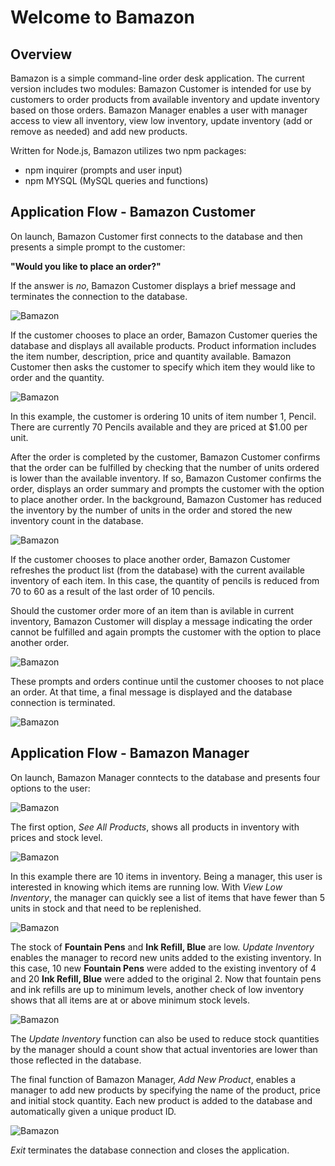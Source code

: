# Welcome to Bamazon

## Overview
Bamazon is a simple command-line order desk application. The current version includes two modules: Bamazon Customer is intended for use by customers to order products from available inventory and update inventory based on those orders. Bamazon Manager enables a user with manager access to view all inventory, view low inventory, update inventory (add or remove as needed) and add new products. 

Written for Node.js, Bamazon utilizes two npm packages:
* npm inquirer (prompts and user input)
* npm MYSQL (MySQL queries and functions) 

## Application Flow - Bamazon Customer

On launch, Bamazon Customer first connects to the database and then presents a simple prompt to the customer:

  **"Would you like to place an order?"**

If the answer is *no*, Bamazon Customer displays a brief message and terminates the connection to the database. 

![Bamazon](images/bamazon0.PNG)

If the customer chooses to place an order, Bamazon Customer queries the database and displays all available products. Product information includes the item number, description, price and quantity available. Bamazon Customer then asks the customer to specify which item they would like to order and the quantity.

![Bamazon](images/bamazon1.PNG)

In this example, the customer is ordering 10 units of item number 1, Pencil. There are currently 70 Pencils available and they are priced at $1.00 per unit. 

After the order is completed by the customer, Bamazon Customer confirms that the order can be fulfilled by checking that the number of units ordered is lower than the available inventory. If so, Bamazon Customer confirms the order, displays an order summary and prompts the customer with the option to place another order. In the background, Bamazon Customer has reduced the inventory by the number of units in the order and stored the new inventory count in the database.

![Bamazon](images/bamazon2.PNG)

If the customer chooses to place another order, Bamazon Customer refreshes the product list (from the database) with the current available inventory of each item. In this case, the quantity of pencils is reduced from 70 to 60 as a result of the last order of 10 pencils.

Should the customer order more of an item than is avilable in current inventory, Bamazon Customer will display a message indicating the order cannot be fulfilled and again prompts the customer with the option to place another order. 

![Bamazon](images/bamazon3.PNG)

These prompts and orders continue until the customer chooses to not place an order. At that time, a final message is displayed and the database connection is terminated. 

![Bamazon](images/bamazon4.PNG)

## Application Flow - Bamazon Manager

On launch, Bamazon Manager conntects to the database and presents four options to the user:

![Bamazon](images/bamazonManager0.PNG)

The first option, *See All Products*, shows all products in inventory with prices and stock level. 

![Bamazon](images/bamazonManager1.PNG)

In this example there are 10 items in inventory. Being a manager, this user is interested in knowing which items are running low. With *View Low Inventory*, the manager can quickly see a list of items that have fewer than 5 units in stock and that need to be replenished. 

![Bamazon](images/bamazonManager2.PNG)

The stock of **Fountain Pens** and **Ink Refill, Blue** are low. *Update Inventory* enables the manager to record new units added to the existing inventory. In this case, 10 new **Fountain Pens** were added to the existing inventory of 4 and 20 **Ink Refill, Blue** were added to the original 2. Now that fountain pens and ink refills are up to minimum levels, another check of low inventory shows that all items are at or above minimum stock levels.

![Bamazon](images/bamazonManager3.PNG)

The *Update Inventory* function can also be used to reduce stock quantities by the manager should a count show that actual inventories are lower than those reflected in the database. 

The final function of Bamazon Manager, *Add New Product*, enables a manager to add new products by specifying the name of the product, price and initial stock quantity. Each new product is added to the database and automatically given a unique product ID.

![Bamazon](images/bamazonManager4.PNG)

*Exit* terminates the database connection and closes the application. 
